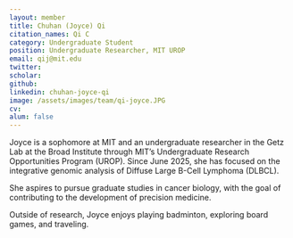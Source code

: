 ```yaml
---
layout: member
title: Chuhan (Joyce) Qi
citation_names: Qi C
category: Undergraduate Student
position: Undergraduate Researcher, MIT UROP
email: qij@mit.edu
twitter: 
scholar: 
github: 
linkedin: chuhan-joyce-qi
image: /assets/images/team/qi-joyce.JPG
cv: 
alum: false
---
```


Joyce is a sophomore at MIT and an undergraduate researcher in the Getz Lab at the Broad Institute through MIT’s Undergraduate Research Opportunities Program (UROP). Since June 2025, she has focused on the integrative genomic analysis of Diffuse Large B-Cell Lymphoma (DLBCL).

She aspires to pursue graduate studies in cancer biology, with the goal of contributing to the development of precision medicine.

Outside of research, Joyce enjoys playing badminton, exploring board games, and traveling.